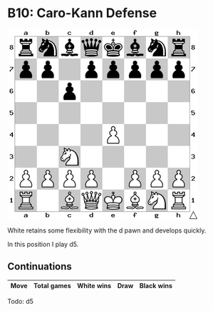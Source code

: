 # B10: Caro-Kann Defense

![Position](position.png)

White retains some flexibility with the d pawn and develops quickly.

In this position I play d5.

## Continuations

Move                | Total games | White wins | Draw | Black wins
--------------------|-------------|------------|------|-----------

Todo: d5
